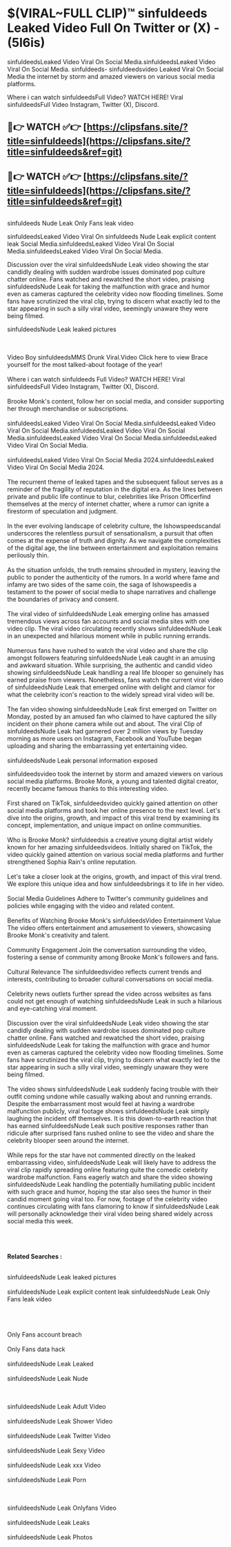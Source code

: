 #  $(VIRAL~FULL CLIP)™ sinfuldeeds Leaked Video Full On Twitter or (X)  - (5l6is)

sinfuldeedsLeaked Video Viral On Social Media.sinfuldeedsLeaked Video Viral On Social Media.
sinfuldeeds- sinfuldeedsvideo Leaked Viral On Social Media the internet by storm and amazed viewers on various social media platforms.

Where i can watch sinfuldeedsFull Video? WATCH HERE! Viral sinfuldeedsFull Video Instagram, Twitter (X), Discord.

## 🔴👉 WATCH ✅👉 [https://clipsfans.site/?title=sinfuldeeds](https://clipsfans.site/?title=sinfuldeeds&ref=git)


## 🔴👉 WATCH ✅👉 [https://clipsfans.site/?title=sinfuldeeds](https://clipsfans.site/?title=sinfuldeeds&ref=git)
##


sinfuldeeds Nude Leak Only Fans leak video 


sinfuldeedsLeaked Video Viral On  sinfuldeeds Nude Leak explicit content leak Social Media.sinfuldeedsLeaked Video Viral On Social Media.sinfuldeedsLeaked Video Viral On Social Media.



Discussion over the viral sinfuldeedsNude Leak video showing the star candidly dealing with sudden wardrobe issues dominated pop culture chatter online. Fans watched and rewatched the short video, praising sinfuldeedsNude Leak for taking the malfunction with grace and humor even as cameras captured the celebrity video now flooding timelines. Some fans have scrutinized the viral clip, trying to discern what exactly led to the star appearing in such a silly viral video, seemingly unaware they were being filmed.


sinfuldeedsNude Leak leaked pictures


  <br>

  <br>
Video Boy sinfuldeedsMMS Drunk Viral.Video Click here to view Brace yourself for the most talked-about footage of the year!
<br><br>
Where i can watch sinfuldeeds Full Video? WATCH HERE! Viral sinfuldeedsFull Video Instagram, Twitter (X), Discord.
<br><br>
Brooke Monk's content, follow her on social media, and consider supporting her through merchandise or subscriptions.
<br><br>
sinfuldeedsLeaked Video Viral On Social Media.sinfuldeedsLeaked Video Viral On Social Media.sinfuldeedsLeaked Video Viral On Social Media.sinfuldeedsLeaked Video Viral On Social Media.sinfuldeedsLeaked Video Viral On Social Media.
<br><br>
sinfuldeedsLeaked Video Viral On Social Media 2024.sinfuldeedsLeaked Video Viral On Social Media 2024.
<br><br>
The recurrent theme of leaked tapes and the subsequent fallout serves as a reminder of the fragility of reputation in the digital era. As the lines between private and public life continue to blur, celebrities like Prison Officerfind themselves at the mercy of internet chatter, where a rumor can ignite a firestorm of speculation and judgment.
<br><br>
In the ever evolving landscape of celebrity culture, the Ishowspeedscandal underscores the relentless pursuit of sensationalism, a pursuit that often comes at the expense of truth and dignity. As we navigate the complexities of the digital age, the line between entertainment and exploitation remains perilously thin.
<br><br>
As the situation unfolds, the truth remains shrouded in mystery, leaving the public to ponder the authenticity of the rumors. In a world where fame and infamy are two sides of the same coin, the saga of Ishowspeedis a testament to the power of social media to shape narratives and challenge the boundaries of privacy and consent.
<br><br>
The viral video of sinfuldeedsNude Leak emerging online has amassed tremendous views across fan accounts and social media sites with one video clip. The viral video circulating recently shows sinfuldeedsNude Leak in an unexpected and hilarious moment while in public running errands.
<br><br>
Numerous fans have rushed to watch the viral video and share the clip amongst followers featuring sinfuldeedsNude Leak caught in an amusing and awkward situation. While surprising, the authentic and candid video showing sinfuldeedsNude Leak handling a real life blooper so genuinely has earned praise from viewers. Nonetheless, fans watch the current viral video of sinfuldeedsNude Leak that emerged online with delight and clamor for what the celebrity icon's reaction to the widely spread viral video will be.
<br><br>
The fan video showing sinfuldeedsNude Leak first emerged on Twitter on Monday, posted by an amused fan who claimed to have captured the silly incident on their phone camera while out and about. The viral Clip of sinfuldeedsNude Leak had garnered over 2 million views by Tuesday morning as more users on Instagram, Facebook and YouTube began uploading and sharing the embarrassing yet entertaining video.
<br><br>
sinfuldeedsNude Leak personal information exposed

sinfuldeedsvideo took the internet by storm and amazed viewers on various social media platforms. Brooke Monk, a young and talented digital creator, recently became famous thanks to this interesting video.
<br><br>
First shared on TikTok, sinfuldeedsvideo quickly gained attention on other social media platforms and took her online presence to the next level. Let's dive into the origins, growth, and impact of this viral trend by examining its concept, implementation, and unique impact on online communities.
<br><br>
Who is Brooke Monk? sinfuldeedsis a creative young digital artist widely known for her amazing sinfuldeedsvideos. Initially shared on TikTok, the video quickly gained attention on various social media platforms and further strengthened Sophia Rain's online reputation.
<br><br>
Let's take a closer look at the origins, growth, and impact of this viral trend. We explore this unique idea and how sinfuldeedsbrings it to life in her video.
<br><br>
Social Media Guidelines Adhere to Twitter's community guidelines and policies while engaging with the video and related content.
<br><br>
Benefits of Watching Brooke Monk's sinfuldeedsVideo Entertainment Value The video offers entertainment and amusement to viewers, showcasing Brooke Monk's creativity and talent.
<br><br>
Community Engagement Join the conversation surrounding the video, fostering a sense of community among Brooke Monk's followers and fans.
<br><br>
Cultural Relevance The sinfuldeedsvideo reflects current trends and interests, contributing to broader cultural conversations on social media.
<br><br>
Celebrity news outlets further spread the video across websites as fans could not get enough of watching sinfuldeedsNude Leak in such a hilarious and eye-catching viral moment.
<br><br>
Discussion over the viral sinfuldeedsNude Leak video showing the star candidly dealing with sudden wardrobe issues dominated pop culture chatter online. Fans watched and rewatched the short video, praising sinfuldeedsNude Leak for taking the malfunction with grace and humor even as cameras captured the celebrity video now flooding timelines. Some fans have scrutinized the viral clip, trying to discern what exactly led to the star appearing in such a silly viral video, seemingly unaware they were being filmed.
<br><br>
The video shows sinfuldeedsNude Leak suddenly facing trouble with their outfit coming undone while casually walking about and running errands. Despite the embarrassment most would feel at having a wardrobe malfunction publicly, viral footage shows sinfuldeedsNude Leak simply laughing the incident off themselves. It is this down-to-earth reaction that has earned sinfuldeedsNude Leak such positive responses rather than ridicule after surprised fans rushed online to see the video and share the celebrity blooper seen around the internet.
<br><br>
While reps for the star have not commented directly on the leaked embarrassing video, sinfuldeedsNude Leak will likely have to address the viral clip rapidly spreading online featuring quite the comedic celebrity wardrobe malfunction. Fans eagerly watch and share the video showing sinfuldeedsNude Leak handling the potentially humiliating public incident with such grace and humor, hoping the star also sees the humor in their candid moment going viral too. For now, footage of the celebrity video continues circulating with fans clamoring to know if sinfuldeedsNude Leak will personally acknowledge their viral video being shared widely across social media this week.
<br><br>

<br><br>
<strong>Related Searches :</strong>
<br><br>

sinfuldeedsNude Leak leaked pictures
<br><br>
sinfuldeedsNude Leak explicit content leak
sinfuldeedsNude Leak Only Fans leak video
<br><br>

<br><br>
Only Fans account breach
<br><br>
Only Fans data hack
<br><br>
sinfuldeedsNude Leak Leaked
<br><br>
sinfuldeedsNude Leak Nude

<br><br>
sinfuldeedsNude Leak Adult Video
<br><br>
sinfuldeedsNude Leak Shower Video
<br><br>
sinfuldeedsNude Leak Twitter Video
<br><br>
sinfuldeedsNude Leak Sexy Video
<br><br>
sinfuldeedsNude Leak xxx Video
<br><br>
sinfuldeedsNude Leak Porn

<br><br>
sinfuldeedsNude Leak Onlyfans Video
<br><br>
sinfuldeedsNude Leak Leaks
<br><br>
sinfuldeedsNude Leak Photos
